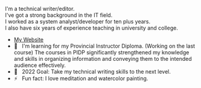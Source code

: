 I'm a technical writer/editor. <br />
I've got a strong background in the IT field. <br />
I worked as a system analyst/developer for ten plus years.</br>
I also have six years of experience teaching in university and college.</br> 

+ [My Website](https://susanpeng.github.io/techwriter)
+ 🌱 &nbsp;&nbsp;I'm learning for my Provincial Instructor Diploma. (Working on the last course) The courses in PIDP significantly strengthened my knowledge and skills in organizing information and conveying them to the intended audience effectively.
+ 🥅 &nbsp;&nbsp;2022 Goal: Take my technical writing skills to the next level.
+ ⚡  &nbsp;&nbsp;Fun fact: I love meditation and watercolor painting.
